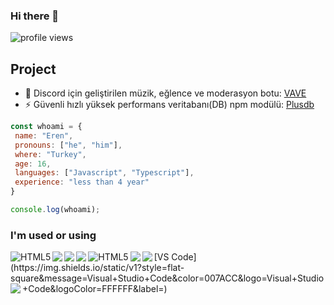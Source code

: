 ### Hi there 👋

![profile views](https://komarev.com/ghpvc/?username=katministrator&style=flat-square)

## Project 

- 🤖 Discord için geliştirilen müzik, eğlence ve moderasyon botu: [VAVE](https://discord.gg/MaapZw5YVC)
- ⚡ Güvenli hızlı yüksek performans veritabanı(DB) npm modülü: [Plusdb](https://www.npmjs.com/package/plusdb) 

```js
const whoami = {
 name: "Eren",
 pronouns: ["he", "him"],
 where: "Turkey",
 age: 16,
 languages: ["Javascript", "Typescript"],
 experience: "less than 4 year"
}

console.log(whoami);
```

### I'm used or using 

<img align="left" alt="HTML5" src="https://camo.githubusercontent.com/6fdd258c534e863dd5f26964989d30e77346d31a659e1716460ee9fdbf9b0515/68747470733a2f2f696d672e736869656c64732e696f2f62616467652f2d48544d4c352d2532334534344432373f7374796c653d666c6174266c6f676f3d68746d6c35266c6f676f436f6c6f723d666666666666" />
<img align="left" src="https://camo.githubusercontent.com/0a2a5dba3d392adf204c8678a1af2b93dbb0781fe7f2a8daaee5214d7807d7f8/68747470733a2f2f696d672e736869656c64732e696f2f62616467652f2d435353332d2532333135373242363f7374796c653d666c6174266c6f676f3d63737333" />
<img align="left" src="https://camo.githubusercontent.com/0e79dbb67b78596d52219db576f20a8448aa4b6986a4160b5882df22b29e4e4e/68747470733a2f2f696d672e736869656c64732e696f2f62616467652f2d4a6176615363726970742d2532334637444631433f7374796c653d666c6174266c6f676f3d6a617661736372697074266c6f676f436f6c6f723d303030303030266c6162656c436f6c6f723d25323346374446314326636f6c6f723d253233463744463143" />
<img align="left" src="https://camo.githubusercontent.com/d09266f30e913601deae9a4a33904550834cec261854fdac156229a1455864ea/68747470733a2f2f696d672e736869656c64732e696f2f62616467652f2d4e6f64656a732d3333393933333f7374796c653d666c6174266c6f676f3d4e6f64652e6a73266c6f676f436f6c6f723d666666666666" />
<img align="left" alt="HTML5" src="https://camo.githubusercontent.com/da6dd3fa129f947b4ff7677d0a975ffe769e7fc873c17e6eb2d6331d753637d3/68747470733a2f2f696d672e736869656c64732e696f2f62616467652f747970657363726970742532302d2532333030374143432e7376673f267374796c653d666c6174266c6f676f3d74797065736372697074266c6f676f436f6c6f723d7768697465" />
<img align="left" src="https://camo.githubusercontent.com/91ed35fe1dab368febccdc887439a0e8f6ea277705fd9f2b39d5b710c644eabe/68747470733a2f2f696d672e736869656c64732e696f2f62616467652f4d6f6e676f44422d2532333465613934622e7376673f267374796c653d666c6174266c6f676f3d6d6f6e676f6462266c6f676f436f6c6f723d7768697465" />
<img align="left" src="https://camo.githubusercontent.com/a121f392f3f65c44171c888f813140fcd13bd9c25a6b3c937c365b67bd40a226/68747470733a2f2f696d672e736869656c64732e696f2f62616467652f657870726573732e6a732532302d2532333430346435392e7376673f267374796c653d666c6174" />
[VS Code](https://img.shields.io/static/v1?style=flat-square&message=Visual+Studio+Code&color=007ACC&logo=Visual+Studio+Code&logoColor=FFFFFF&label=)
<img align="left" src="https://camo.githubusercontent.com/6544cf54d18095f76050d75c82e01877ff0c2ab70b2bdcac65af0efd7b31a52e/68747470733a2f2f696d672e736869656c64732e696f2f62616467652f2d6e706d2d4342333833373f7374796c653d666c6174266c6f676f3d6e706d" />
